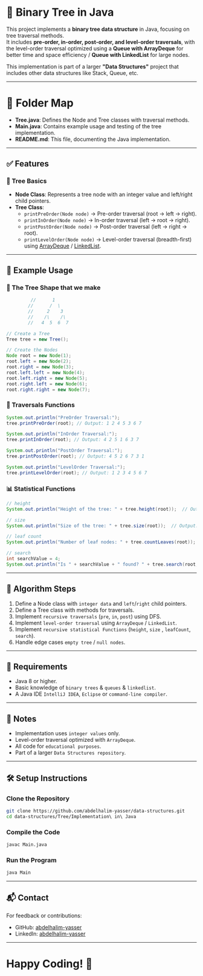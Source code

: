 # 🌳 Binary Tree in Java

This project implements a **binary tree data structure** in Java, focusing on tree traversal methods.  
It includes **pre-order, in-order, post-order, and level-order traversals**, with the level-order traversal optimized using a **Queue with ArrayDeque** for better time and space efficiency / **Queue with LinkedList** for large nodes.  

This implementation is part of a larger **"Data Structures"** project that includes other data structures like Stack, Queue, etc.

---

# 📂 Folder Map

- **Tree.java**: Defines the Node and Tree classes with traversal methods.  
- **Main.java**: Contains example usage and testing of the tree implementation.  
- **README.md**: This file, documenting the Java implementation.  

---
## ✅ Features

### 🧱 Tree Basics

- **Node Class**: Represents a tree node with an integer value and left/right child pointers.  
- **Tree Class**:
  - `printPreOrder(Node node)` → Pre-order traversal (root → left → right).  
  - `printInOrder(Node node)` → In-order traversal (left → root → right).  
  - `printPostOrder(Node node)` → Post-order traversal (left → right → root).  
  - `printLevelOrder(Node node)` → Level-order traversal (breadth-first) using [ArrayDeque](https://github.com/abdelhalimyasser/Data-Structures/tree/main/Queue/Double%20Ended%20Queue(Deque)/Implementation%20of%20Queue%20in%20Java) / [LinkedList](https://github.com/abdelhalimyasser/Data-Structures/tree/main/Linked%20List/Linked%20List/Implementation%20of%20Linked%20List%20in%20Java).  

---

## 🚀 Example Usage

### 🌲 The Tree Shape that we make 

```java
         //      1
		//      /  \
		//     2    3
		//    /\    /\
		//   4  5  6  7

// Create a Tree
Tree tree = new Tree();

// Create the Nodes
Node root = new Node(1);
root.left = new Node(2);
root.right = new Node(3);
root.left.left = new Node(4);
root.left.right = new Node(5);
root.right.left = new Node(6);
root.right.right = new Node(7);
```
### 🔁 Traversals Functions

``` java
System.out.println("PreOrder Traversal:");
tree.printPreOrder(root); // Output: 1 2 4 5 3 6 7 

System.out.println("InOrder Traversal:");
tree.printInOrder(root); // Output: 4 2 5 1 6 3 7 

System.out.println("PostOrder Traversal:");
tree.printPostOrder(root); // Output: 4 5 2 6 7 3 1

System.out.println("LevelOrder Traversal:");
tree.printLevelOrder(root); // Output: 1 2 3 4 5 6 7
```
### 📊 Statistical Functions

```java
// height
System.out.println("Height of the tree: " + tree.height(root));  // Output: 3

// size
System.out.println("Size of the tree: " + tree.size(root));  // Output: 7

// leaf count
System.out.println("Number of leaf nodes: " + tree.countLeaves(root));  // Output: 7

// search
int searchValue = 4;
System.out.println("Is " + searchValue + " found? " + tree.search(root, searchValue));  // Output: true
```

---

## 🧱 Algorithm Steps

1. Define a Node class with `integer data` and `left`/`right` child pointers.
2. Define a Tree class with methods for traversals.
3. Implement `recursive traversals` (`pre`, `in`, `post`) using DFS.
4. Implement `level-order traversal` using `ArrayDeque` / `LinkedList`.
5. Implement `recursive statistical Functions` (`height`, `size` , `leafCount`, `search`).
6. Handle edge cases `empty tree` / `null nodes`.

---

## 📂 Requirements

- Java 8 or higher.
- Basic knowledge of `binary trees` & `queues` & `linkedlist`.
- A Java IDE `IntelliJ IDEA`, `Eclipse` or `command-line compiler`.

---

## 🧾 Notes

- Implementation uses `integer values` only.
- Level-order traversal optimized with `ArrayDeque`.
- All code for `educational purposes`.
- Part of a larger `Data Structures repository`.

---

## 🛠️ Setup Instructions

### Clone the Repository

```bash
git clone https://github.com/abdelhalim-yasser/data-structures.git
cd data-structures/Tree/Implementation\ in\ Java
```
### Compile the Code

```bash
javac Main.java
```

### Run the Program

```bash
java Main
```
---

## 📬 Contact

For feedback or contributions:

- GitHub: [abdelhalim-yasser](https://github.com/abdelhalimyasser)
- LinkedIn: [abdelhalim-yasser](https://www.linkedin.com/in/abdelhalimyasser)

---

# Happy Coding! 🚀
